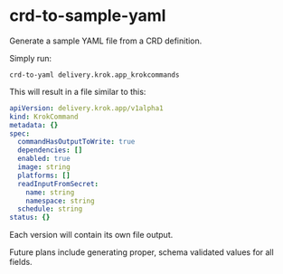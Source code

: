 # crd-to-sample-yaml

Generate a sample YAML file from a CRD definition.

Simply run:

```
crd-to-yaml delivery.krok.app_krokcommands
```

This will result in a file similar to this:

```yaml
apiVersion: delivery.krok.app/v1alpha1
kind: KrokCommand
metadata: {}
spec:
  commandHasOutputToWrite: true
  dependencies: []
  enabled: true
  image: string
  platforms: []
  readInputFromSecret:
    name: string
    namespace: string
  schedule: string
status: {}
```

Each version will contain its own file output.

Future plans include generating proper, schema validated values for all fields.
